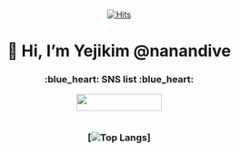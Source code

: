 
<div align=center>
<!-- 
[![tistory](https://user-images.githubusercontent.com/115096296/198907140-56479cc1-370e-4bf8-89a3-70aa967de89f.png)](https://nananja.tistory.com/)
</div> -->
<!-- contact -->
<div align=center>

<br>


<div align=center>

[![Hits](https://hits.seeyoufarm.com/api/count/incr/badge.svg?url=https%3A%2F%2Fgithub.com%2Fnanandive&count_bg=%23E7B2D9&title_bg=%23CBB3FF&icon=&icon_color=%23E7E7E7&title=hits&edge_flat=false)](https://github.com/nanandive)

 </div>

<div align=center><h1>👋 Hi, I’m Yejikim @nanandive </h1></div>


<h3 align='center'>:blue_heart: SNS list :blue_heart:</p>
<p align='center'>
<!-- <a href="https://github.com/nananjadive" target="_blank"><img src="https://img.shields.io/badge/My Study (study account)-FF9E0F?style=flat-square&logo=Apache&logoColor=white" width = 180px height = 30px/></a> -->
<!-- <a href="https://nananja.tistory.com/" target="_blank"><img src="https://img.shields.io/badge/Blog-E4405F?style=flat-square&logo=Tistory&logoColor=yellow" width = 80px height = 30px/></a>
<!-- <a href="https://www.facebook.com/gomdorij" target="_blank"><img src="https://img.shields.io/badge/Facebook-1877F2?style=flat-square&logo=Facebook&logoColor=white" width = 120px height = 30px/></a> -->
<!--<a href="https://www.instagram.com/diverser_jang" target="_blank"><img src="https://img.shields.io/badge/Instagram-E4405F?style=flat-square&logo=Instagram&logoColor=white"  width = 120px height = 30px/></a> -->
 <a href="https://velog.io/@nananbook" target="_blank"><img src="https://img.shields.io/badge/daily dictionary-9999FF?style=flat-square&logo=Vimeo&logoColor=white"  width = 150px height = 30px/></a> 




<br>
 <br>

<!-- 통계 -->
<!-- ![nanandive's github stats](https://github-readme-stats.vercel.app/api?username=nanandive&show_icons=true&theme=radical)  -->
<!-- [![Velog's GitHub stats](https://velog-readme-stats.vercel.app/api/list?name=nananbook)](https://velog.io/@nananbook)   -->


 
[![Top Langs](https://github-readme-stats.vercel.app/api/top-langs/?username=nanandive&langs_count=8)]
<!--<img src="http://mazandi.herokuapp.com/api?handle={백준닉네임}&theme=warm"/> -->
